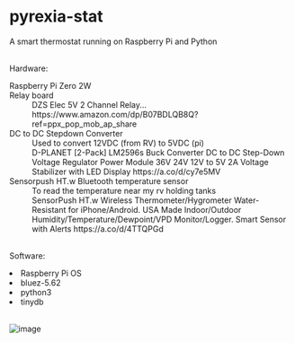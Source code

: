 # pyrexia-stat

A smart thermostat running on Raspberry Pi and Python<br>
<br>
<p>Hardware:</p>
<dl>
<dt>Raspberry Pi Zero 2W</dt>
<dt>Relay board</dt>
<dd>DZS Elec 5V 2 Channel Relay... https://www.amazon.com/dp/B07BDLQB8Q?ref=ppx_pop_mob_ap_share</dd>
<dt>DC to DC Stepdown Converter</dt>
<dd>Used to convert 12VDC (from RV) to 5VDC (pi)</dd>
<dd>D-PLANET [2-Pack] LM2596s Buck Converter DC to DC Step-Down Voltage Regulator Power Module 36V 24V 12V to 5V 2A Voltage Stabilizer with LED Display  https://a.co/d/cy7e5MV</dd>
<dt>Sensorpush HT.w Bluetooth temperature sensor</dt>
<dd>To read the temperature near my rv holding tanks</dd>
<dd>SensorPush HT.w Wireless Thermometer/Hygrometer Water-Resistant for iPhone/Android. USA Made Indoor/Outdoor Humidity/Temperature/Dewpoint/VPD Monitor/Logger. Smart Sensor with Alerts https://a.co/d/4TTQPGd</dd>

<br>
<p>Software:</p>
  <li>Raspberry Pi OS</li>
<li>bluez-5.62</li>
<li>python3</li>
<li>tinydb</li>
<br>
  

![image](https://user-images.githubusercontent.com/5443337/187974454-2e66458a-9668-4807-a1a1-eb1f25f0f4ab.png)
